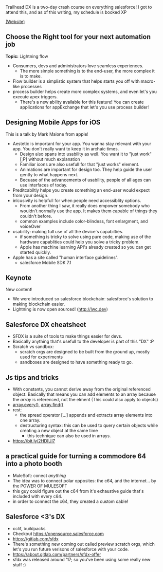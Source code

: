 Trailhead DX is a two-day crash course on everything salesforce! I got to attend this, and as of this writing, my schedule is booked XP

[(Website)](https://www.salesforce.com/trailheadx/)

## Choose the Right tool for your next automation job
**Topic:** Lightning flow

* Consumers, devs and administrators love seamless experiences.
    * The more simple something is to the end-user, the more complex it is to make.
* Flow builder is a simplistic system that helps starts you off with macro-like processes
* process builder helps create more complex systems, and even let's you execute apex triggers.
    * There's a new ability available for this feature! You can create applications for appExchange that let's you use process builder!


## Designing Mobile Apps for iOS

This is a talk by Mark Malone from apple!

* Aestetic is important for your app. You wanna stay relevant with your app. You don't really want to keep it in archaic times.
    * Design also spans into usability as well. You want it to "just work" [;P] without much explanation
    * Familiar icons are also usefull for that "just works" element.
    * Animations are important for design too. They help guide the user gently to what happens next.
    * Becuase of the advancements of usability, people of all ages can use interfaces of today.
* Preditcabiltiy helps you create something an end-user would expect from your design.
* inlcusivity is helpfull for when people need accessiblity options.
    * From another thing I saw, it really does empower somebody who wouldn't normally use the app. It makes them capable of things they couldn't before.
    * common examples include color-blindess, font enlargment, and voiceOver
* usability: making full use of all the device's capabilties.
    * if something is tricky to solve using pure code, making use of the hardware capablities could help you solve a tricky problem.
    * Apple has machine learning API's already created so you can get started quickly.
* Apple has a site called "human interface guidelines".
    * salesforce Mobile SDK 7.1

## Keynote
New content!

* We were introduced so salesforce blockchain: salesforce's solution to making blockchain easier.
* Lightning is now open sourced! (http://lwc.dev)

## Salesforce DX cheatsheet

* SFDX is a suite of tools to make things easier for devs.
* Basically anything that's usefull to the developer is part of this "DX" :P
* Scratch vs sandbox:
    * scratch orgs are designed to be built from the ground up, mostly used for experiments
    * sandboxes are designed to have something ready to go.

## Js tips and tricks

* With constants, you cannot derive away from the original referenced object. Basically that means you can add elements to an array because the *array* is referenced, not the elment (This could also apply to objects)
* [array.every()](https://developer.mozilla.org/en-US/docs/Web/JavaScript/Reference/Global_Objects/TypedArray/every), [array.find()](https://developer.mozilla.org/en-US/docs/Web/JavaScript/Reference/Global_Objects/Array/find)
* rest:
    * the spread operator [...] appends and extracts array elements into one array.
    * destructuring syntax: this can be used to query certain objects while creating a new object at the same time
        *  this technique can also be used in arrays.
* https://bit.ly/2HDIUI7

## a practical guide for turning a commodore 64 into a photo booth
* MuleSoft: conect *anything*
* The idea was to connect polar opposites: the c64, and the internet... by the POWER OF MULESOFT
* this guy could figure out the c64 from it's exhaustive guide that's included with every c64.
* in order to connect the c64, they created a custom cable!

## Salesforce <3's DX

* oclif, buildpacks
* Checkout https://opensource.salesforce.com
* https://gitlab.com/sfdx
* There's something new coming out called preview scratch orgs, which let's you run future verisons of salesforce with your code.
* https://about.gitlab.com/partners/sfdx-offer
* sfdx was released around '17; so you've been using some really new stuff :)